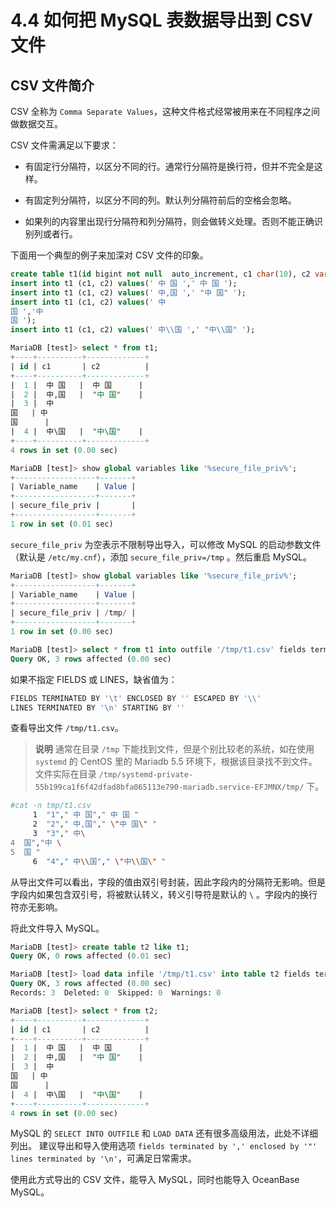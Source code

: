 # 4.4 如何把 MySQL 表数据导出到 CSV 文件

## CSV 文件简介

CSV 全称为 `Comma Separate Values`，这种文件格式经常被用来在不同程序之间做数据交互。

CSV 文件需满足以下要求：

* 有固定行分隔符，以区分不同的行。通常行分隔符是换行符，但并不完全是这样。

* 有固定列分隔符，以区分不同的列。默认列分隔符前后的空格会忽略。

* 如果列的内容里出现行分隔符和列分隔符，则会做转义处理。否则不能正确识别列或者行。

下面用一个典型的例子来加深对 CSV 文件的印象。

```sql
create table t1(id bigint not null  auto_increment, c1 char(10), c2 varchar(10), primary key(id));
insert into t1 (c1, c2) values(' 中 国 ',' 中 国 ');
insert into t1 (c1, c2) values(' 中,国 ',' "中 国" ');
insert into t1 (c1, c2) values(' 中
国 ','中
国 ');
insert into t1 (c1, c2) values(' 中\\国 ',' "中\\国" ');

MariaDB [test]> select * from t1;
+----+----------+-------------+
| id | c1       | c2          |
+----+----------+-------------+
|  1 |  中 国   |  中 国      |
|  2 |  中,国   |  "中 国"    |
|  3 |  中
国   | 中
国      |
|  4 |  中\国   |  "中\国"    |
+----+----------+-------------+
4 rows in set (0.00 sec)

MariaDB [test]> show global variables like '%secure_file_priv%';
+------------------+-------+
| Variable_name    | Value |
+------------------+-------+
| secure_file_priv |       |
+------------------+-------+
1 row in set (0.01 sec)
```

`secure_file_priv` 为空表示不限制导出导入，可以修改 MySQL 的启动参数文件（默认是 `/etc/my.cnf`），添加 `secure_file_priv=/tmp` 。然后重启 MySQL。

```sql
MariaDB [test]> show global variables like '%secure_file_priv%';
+------------------+-------+
| Variable_name    | Value |
+------------------+-------+
| secure_file_priv | /tmp/ |
+------------------+-------+
1 row in set (0.00 sec)

MariaDB [test]> select * from t1 into outfile '/tmp/t1.csv' fields terminated by ',' enclosed by '"' lines terminated by '\n' ;
Query OK, 3 rows affected (0.00 sec)
```

如果不指定 FIELDS 或 LINES，缺省值为：

```bash
FIELDS TERMINATED BY '\t' ENCLOSED BY '' ESCAPED BY '\\'
LINES TERMINATED BY '\n' STARTING BY ''
```

查看导出文件 `/tmp/t1.csv`。

> **说明**
> 通常在目录 `/tmp` 下能找到文件，但是个别比较老的系统，如在使用 `systemd` 的 CentOS 里的 Mariadb 5.5 环境下，根据该目录找不到文件。文件实际在目录 `/tmp/systemd-private-55b199ca1f6f42dfad8bfa065113e790-mariadb.service-EFJMNX/tmp/` 下。

```bash
#cat -n tmp/t1.csv
     1  "1"," 中 国"," 中 国 "
     2  "2"," 中,国"," \"中 国\" "
     3  "3"," 中\
4  国","中 \
5  国 "
     6  "4"," 中\\国"," \"中\\国\" "
```

从导出文件可以看出，字段的值由双引号封装，因此字段内的分隔符无影响。但是字段内如果包含双引号，将被默认转义，转义引导符是默认的 `\` 。字段内的换行符亦无影响。

将此文件导入 MySQL。

```sql
MariaDB [test]> create table t2 like t1;
Query OK, 0 rows affected (0.01 sec)

MariaDB [test]> load data infile '/tmp/t1.csv' into table t2 fields terminated by ',' enclosed by '"' lines terminated by '\n' ;
Query OK, 3 rows affected (0.00 sec)
Records: 3  Deleted: 0  Skipped: 0  Warnings: 0

MariaDB [test]> select * from t2;
+----+----------+-------------+
| id | c1       | c2          |
+----+----------+-------------+
|  1 |  中 国   |  中 国      |
|  2 |  中,国   |  "中 国"    |
|  3 |  中
国   | 中
国      |
|  4 |  中\国   |  "中\国"    |
+----+----------+-------------+
4 rows in set (0.00 sec)
```

MySQL 的 `SELECT INTO OUTFILE` 和 `LOAD DATA` 还有很多高级用法，此处不详细列出。
建议导出和导入使用选项 `fields terminated by ',' enclosed by '"' lines terminated by '\n'`，可满足日常需求。

使用此方式导出的 CSV 文件，能导入 MySQL，同时也能导入 OceanBase MySQL。
